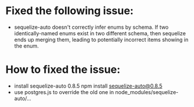 # Fixed the following issue:
 - sequelize-auto doesn't correctly infer enums by schema. If two identically-named enums exist in two different schema, then sequelize ends up merging them, leading to potentially incorrect items showing in the enum.

# How to fixed the issue:
 - install sequelize-auto 0.8.5
   npm install sequelize-auto@0.8.5
 - use postgres.js to override the old one in node_modules/sequelize-auto/...

